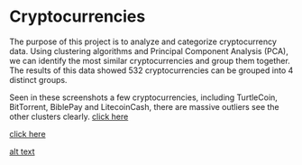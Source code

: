 # Cryptocurrencies
The purpose of this project is to analyze and categorize cryptocurrency data. Using clustering algorithms and Principal Component Analysis (PCA), we can identify the most similar cryptocurrencies and group them together. The results of this data showed 532 cryptocurrencies can be grouped into 4 distinct groups.

Seen in these screenshots a few cryptocurrencies, including TurtleCoin, BitTorrent, BiblePay and LitecoinCash, there  are massive outliers see the other clusters clearly. 
[click here]((https://github.com/DeloxyAdeola/Cryptocurrencies/blob/main/fig/fig%205.png))


[click here]((https://github.com/DeloxyAdeola/Cryptocurrencies/blob/main/fig/fig%207.png)) 

[alt text](image_url)
